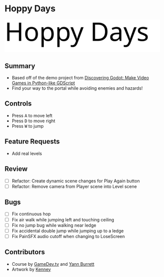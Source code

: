 # Hoppy Days

![Banner](./assets/gfx/icons/banner.svg)

## Summary
- Based off of the demo project from [Discovering Godot: Make Video Games in Python-like GDScript](https://www.udemy.com/share/101WnM/)
- Find your way to the portal while avoiding enemies and hazards!

## Controls
- Press <kbd>A</kbd> to move left
- Press <kbd>D</kbd> to move right
- Press <kbd>W</kbd> to jump

## Feature Requests
- Add real levels

## Review
- [ ] Refactor: Create dynamic scene changes for Play Again button
- [ ] Refactor: Remove camera from Player scene into Level scene

## Bugs
- [ ] Fix continuous hop
- [ ] Fix air walk while jumping left and touching ceiling
- [ ] Fix no jump bug while walking near ledge
- [ ] Fix accidental double jump while jumping up to a ledge
- [ ] Fix PainSFX audio cutoff when changing to LoseScreen

## Contributors
- Course by [GameDev.tv](https://www.gamedev.tv) and [Yann Burrett](https://www.canopy.games)
- Artwork by [Kenney](https://kenney.nl)

